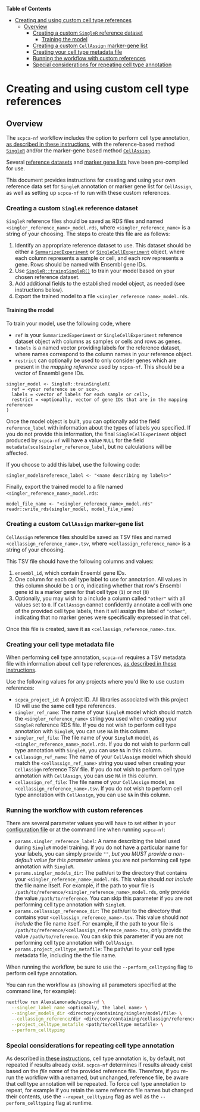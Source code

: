 <!-- START doctoc generated TOC please keep comment here to allow auto update -->
<!-- DON'T EDIT THIS SECTION, INSTEAD RE-RUN doctoc TO UPDATE -->
**Table of Contents**

- [Creating and using custom cell type references](#creating-and-using-custom-cell-type-references)
  - [Overview](#overview)
    - [Creating a custom `SingleR` reference dataset](#creating-a-custom-singler-reference-dataset)
      - [Training the model](#training-the-model)
    - [Creating a custom `CellAssign` marker-gene list](#creating-a-custom-cellassign-marker-gene-list)
    - [Creating your cell type metadata file](#creating-your-cell-type-metadata-file)
    - [Running the workflow with custom references](#running-the-workflow-with-custom-references)
    - [Special considerations for repeating cell type annotation](#special-considerations-for-repeating-cell-type-annotation)

<!-- END doctoc generated TOC please keep comment here to allow auto update -->

# Creating and using custom cell type references


## Overview

The `scpca-nf` workflow includes the option to perform cell type annotation, [as described in these instructions](./external-instructions.md#cell-type-annotation), with the reference-based method [`SingleR`](https://bioconductor.org/packages/release/bioc/html/SingleR.html) and/or the marker-gene based method [`CellAssign`](https://github.com/Irrationone/cellassign).

Several [reference datasets](./external-instructions.md#singler-references) and [marker gene lists](./external-instructions.md#cellassign-references) have been pre-compiled for use.

This document provides instructions for creating and using your own reference data set for `SingleR` annotation or marker gene list for `CellAssign`, as well as setting up `scpca-nf` to run with these custom references.

### Creating a custom `SingleR` reference dataset

`SingleR` reference files should be saved as RDS files and named `<singler_reference_name>_model.rds`, where `<singler_reference_name>` is a string of your choosing.
The steps to create this file are as follows:

1. Identify an appropriate reference dataset to use.
This dataset should be either a [`SummarizedExperiment`](https://rdrr.io/bioc/SummarizedExperiment/man/SummarizedExperiment-class.html) or [`SingleCellExperiment`](https://rdrr.io/bioc/SingleCellExperiment/man/SingleCellExperiment.html) object, where each column represents a sample or cell, and each row represents a gene.
Rows should be named with Ensembl gene IDs.
2. Use [`SingleR::traingSingleR()`](https://rdrr.io/github/LTLA/SingleR/man/trainSingleR.html) to train your model based on your chosen reference dataset.
3. Add additional fields to the established model object, as needed (see instructions below).
4. Export the trained model to a file `<singler_reference name>_model.rds`.


#### Training the model

To train your model, use the following code, where

- `ref` is your `SummarizedExperiment` or `SingleCellExperiment` reference dataset object with columns as samples or cells and rows as genes.
- `labels` is a named vector providing labels for the reference dataset, where names correspond to the column names in your reference object.
- `restrict` can optionally be used to only consider genes which are present in the _mapping reference_ used by `scpca-nf`.
This should be a vector of Ensembl gene IDs.

```
singler_model <- SingleR::trainSingleR(
  ref = <your reference se or sce>,
  labels = <vector of labels for each sample or cell>,
  restrict = <optionally, vector of gene IDs that are in the mapping reference>
)
```

Once the model object is built, you can optionally add the field `reference_label` with information about the types of labels you specified.
If you do not provide this information, the final `SingleCellExperiment` object produced by `scpca-nf` will have a value `NULL` for the field `metadata(sce)$singler_reference_label`, but no calculations will be affected.

If you choose to add this label, use the following code:

```
singler_model$reference_label <- "<name describing my labels>"
```

Finally, export the trained model to a file named `<singler_reference_name>_model.rds`:

```
model_file_name <- "<singler_reference_name>_model.rds"
readr::write_rds(singler_model, model_file_name)
```

### Creating a custom `CellAssign` marker-gene list



`CellAssign` reference files should be saved as TSV files and named `<cellassign_reference_name>.tsv`, where `<cellassign_reference_name>` is a string of your choosing.

This TSV file should have the following columns and values:

1. `ensembl_id`, which contain Ensembl gene IDs.
2. One column for each cell type label to use for annotation.
All values in this column should be `1` or `0`, indicating whether that row's Ensembl gene id is a marker gene for that cell type (`1`) or not (`0`)
3. Optionally, you may wish to a include a column called `"other"` with all values set to `0`.
If `CellAssign` cannot confidently annotate a cell with one of the provided cell type labels, then it will assign the label of `"other"`, indicating that no marker genes were specifically expressed in that cell.

Once this file is created, save it as `<cellassign_reference_name>.tsv`.


### Creating your cell type metadata file

When performing cell type annotation, `scpca-nf` requires a TSV metadata file with information about cell type references, [as described in these instructions](./external-instructions.md#preparing-the-project-cell-type-metadata-file).

Use the following values for any projects where you'd like to use custom references:

- `scpca_project_id`: A project ID.
All libraries associated with this project ID will use the same cell type references.
- `singler_ref_name`: The name of your `SingleR` model which should match the `<singler_reference_name>` string you used when creating your `SingleR` reference RDS file.
If you do not wish to perform cell type annotation with `SingleR`, you can use `NA` in this column.
- `singler_ref_file`: The file name of your `SingleR` model, as `<singler_reference_name>_model.rds`.
If you do not wish to perform cell type annotation with `SingleR`, you can use `NA` in this column.
- `cellassign_ref_name`: The name of your `CellAssign` model which should match the `<cellassign_ref_name>` string you used when creating your `CellAssign` reference TSV file.
If you do not wish to perform cell type annotation with `CellAssign`, you can use `NA` in this column.
- `cellassign_ref_file`: The file name of your `CellAssign` model, as `<cellassign_reference_name>.tsv`.
If you do not wish to perform cell type annotation with `CellAssign`, you can use `NA` in this column.

### Running the workflow with custom references

There are several parameter values you will have to set either in your [configuration file](./external-instructions.md#configuration-files) or at the command line when running `scpca-nf`:


- `params.singler_reference_label`: A name describing the label used during `SingleR` model training.
If you do not have a particular name for your labels, you can simply provide `""`, _but you MUST provide a non-default value for this parameter_ unless you are not performing cell type annotation with `SingleR`.
- `params.singler_models_dir`: The path/uri to the directory that contains your `<singler_reference_name>_model.rds`.
This value should _not include_ the file name itself.
For example, if the path to your file is `/path/to/reference/<singler_reference_name>_model.rds`, only provide the value `/path/to/reference`.
You can skip this parameter if you are not performing cell type annotation with `SingleR`.
- `params.cellassign_reference_dir`: The path/uri to the directory that contains your `<cellassign_reference_name>.tsv`.
This value should _not include_ the file name itself.
For example, if the path to your file is `/path/to/reference/<cellassign_reference_name>.tsv`, only provide the value `/path/to/reference`.
You can skip this parameter if you are not performing cell type annotation with `CellAssign`.
- `params.project_celltype_metafile`: The path/uri to your cell type metadata file, including the the file name.


When running the workflow, be sure to use the `--perform_celltyping` flag to perform cell type annotation.

You can run the workflow as (showing all parameters specified at the command line, for example):

```bash
nextflow run AlexsLemonade/scpca-nf \
  --singler_label_name <optionally, the label name> \
  --singler_models_dir <directory/containing/singler/model/file> \
  --cellassign_reference/dir <directory/containing/cellassign/reference/file> \
  --project_celltype_metafile <path/to/celltype metafile> \
  --perform_celltyping
```

### Special considerations for repeating cell type annotation


As described [in these instructions](./external-instructions.md#repeating-cell-type-annotation), cell type annotation is, by default, not repeated if results already exist.
`scpca-nf` determines if results already exist based on the _file name_ of the provided reference file.
Therefore, if you re-run the workflow with a renamed, but unchanged, reference file, be aware that cell type annotation will be repeated.
To force cell type annotation to repeat, for example if you retain the same reference file names but changed their contents, use the `--repeat_celltyping` flag as well as the `--perform_celltyping` flag at runtime.
